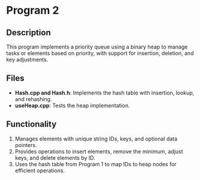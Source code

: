 # Program 2

## Description

This program implements a priority queue using a binary heap to manage tasks or elements based on priority, with support for insertion, deletion, and key adjustments.

## Files

- **Hash.cpp and Hash.h**: Implements the hash table with insertion, lookup, and rehashing.
- **useHeap.cpp**: Tests the heap implementation.

## Functionality
1. Manages elements with unique string IDs, keys, and optional data pointers.
2. Provides operations to insert elements, remove the minimum, adjust keys, and delete elements by ID.
3. Uses the hash table from Program 1 to map IDs to heap nodes for efficient operations.
